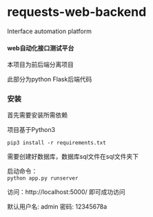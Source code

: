 # requests-web-backend
Interface automation platform
#### web自动化接口测试平台
本项目为前后端分离项目  

此部分为python Flask后端代码


### 安装
首先需要安装所需依赖  

项目基于Python3

`pip3 install -r requirements.txt`

需要创建好数据库，数据库sql文件在sql文件夹下

启动命令：  
`python app.py runserver`

访问：http://localhost:5000/ 即可成功访问

默认用户名: admin 密码: 12345678a